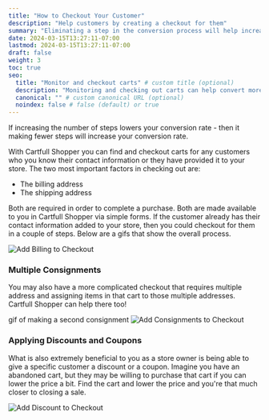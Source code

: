 ```yaml
---
title: "How to Checkout Your Customer"
description: "Help customers by creating a checkout for them"
summary: "Eliminating a step in the conversion process will help increase conversion rate."
date: 2024-03-15T13:27:11-07:00
lastmod: 2024-03-15T13:27:11-07:00
draft: false
weight: 3
toc: true
seo:
  title: "Monitor and checkout carts" # custom title (optional)
  description: "Monitoring and checking out carts can help convert more customers" # custom description (recommended)
  canonical: "" # custom canonical URL (optional)
  noindex: false # false (default) or true
---
```


If increasing the number of steps lowers your conversion rate - then it making fewer steps
will increase your conversion rate.

With Cartfull Shopper you can find and checkout carts for any customers who you know their
contact information or they have provided it to your store. The two most important factors
in checking out are:
- The billing address
- The shipping address

Both are required in order to complete a purchase. Both are made available to you in Cartfull
Shopper via simple forms. If the customer already has their contact information added to your store,
then you could checkout for them in a couple of steps. Below are a gifs that show the
overall process.

![Add Billing to Checkout](/images/docs/billing.gif)


### Multiple Consignments
You may also have a more complicated checkout that requires multiple address and assigning
items in that cart to those multiple addresses. Cartfull Shopper can help there too!

gif of making a second consignment
![Add Consignments to Checkout](/images/docs/consignments.gif)


### Applying Discounts and Coupons
What is also extremely beneficial to you as a store owner is being able to give a specific
customer a discount or a coupon. Imagine you have an abandoned cart, but they may be
willing to purchase that cart if you can lower the price a bit. Find the cart and lower
the price and you're that much closer to closing a sale.


![Add Discount to Checkout](/images/docs/discount.gif)

